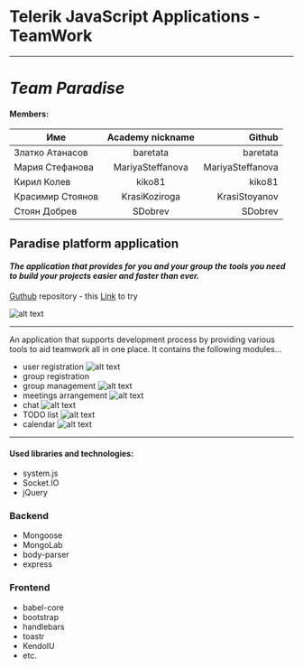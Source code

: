 # Telerik JavaScript Applications - TeamWork
---

# _Team Paradise_



####  Members:

| Име      | Academy nickname       | Github  |
| ------------- |:-------------:| -----:|
| Златко Атанасов  | baretata | baretata |
| Мария Стефанова    | MariyaSteffanova      |   MariyaSteffanova |
| Кирил Колев | kiko81     |    kiko81 |
| Красимир Стоянов | KrasiKoziroga      |    KrasiStoyanov |
| Стоян Добрев | SDobrev       |    SDobrev |

## Paradise platform application

#### _The application that provides for you and your group the tools you need to build your projects easier and faster than ever._

[Guthub](https://github.com/Team-Paradise/Javascript-Applications-Teamwork) repository - 
this [Link](http://paradise-platform.herokuapp.com) to try

![alt text](https://github.com/Team-Paradise/Javascript-Applications-Teamwork/tree/master/screenshots/overall_view.jpg "overall view")


---
An application that supports development process by providing various tools to aid teamwork all in one place. It contains the following modules...
* user registration 
![alt text](https://github.com/Team-Paradise/Javascript-Applications-Teamwork/tree/master/screenshots/userReg.jpg "user registration")
* group registration
* group management
![alt text](https://github.com/Team-Paradise/Javascript-Applications-Teamwork/tree/master/screenshots/groupManagement.jpg "group management")
* meetings arrangement
![alt text](https://github.com/Team-Paradise/Javascript-Applications-Teamwork/tree/master/screenshots/meetings.jpg "meetings")
* chat 
![alt text](https://github.com/Team-Paradise/Javascript-Applications-Teamwork/tree/master/screenshots/chat.jpg "chat")
* TODO list
 ![alt text](https://github.com/Team-Paradise/Javascript-Applications-Teamwork/tree/master/screenshots/TODO.jpg "TODOs")
* calendar
![alt text](https://github.com/Team-Paradise/Javascript-Applications-Teamwork/tree/master/screenshots/calendar.jpg "calendar")
---
#### Used libraries and technologies:
* system\.js
* Socket\.IO
* jQuery
### Backend 
* Mongoose
* MongoLab
* body-parser
* express
### Frontend
* babel-core
* bootstrap
* handlebars
* toastr
* KendoIU
* etc.
